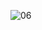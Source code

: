 ![06](https://user-images.githubusercontent.com/112066009/191008598-2ed86e52-09e3-4581-9460-9e7e323058ac.jpg)

